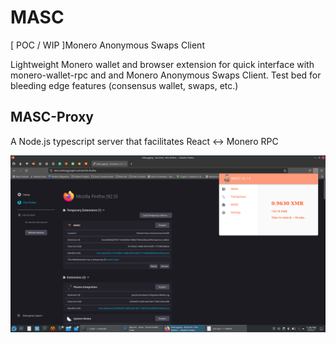 # MASC

[ POC / WIP ]Monero Anonymous Swaps Client

Lightweight Monero wallet and browser extension for quick interface with
monero-wallet-rpc and and Monero Anonymous Swaps Client. Test bed for 
bleeding edge features (consensus wallet, swaps, etc.)

## MASC-Proxy

A Node.js typescript server that facilitates React <-> Monero RPC

<img src="./masc-poc.png" />